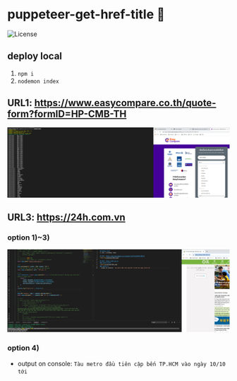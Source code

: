 # puppeteer-get-href-title 🐳

![License](https://img.shields.io/github/license/tquangdo/puppeteer-get-href-title?color=f05340)

## deploy local
1. `npm i`
2. `nodemon index`

## URL1: https://www.easycompare.co.th/quote-form?formID=HP-CMB-TH
![URL1](screenshot/URL1.png)

## URL3: https://24h.com.vn
### option 1)~3)
![URL](screenshot/URL.png)
### option 4)
- output on console: `Tàu metro đầu tiên cập bến TP.HCM vào ngày 10/10 tới`

